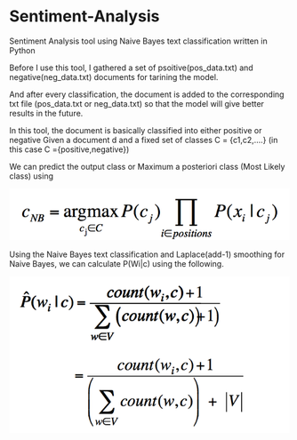# Sentiment-Analysis
Sentiment Analysis tool using Naive Bayes text classification written in Python 

Before I use this tool, I gathered a set of psoitive(pos_data.txt) and negative(neg_data.txt) documents for tarining the model. 

And after every classification, the document is added to the corresponding txt file (pos_data.txt or neg_data.txt) so that the model will give better results in the future.

In this tool, the document is basically classified into either positive or negative 
Given a document d 
and a fixed set of classes C = {c1,c2,....} (in this case C ={positive,negative})

We can predict the output class or Maximum a posteriori class (Most Likely class) using 

![Alt text](formula1.png?raw=true)


Using the Naive Bayes text classification and Laplace(add-1) smoothing for Naive Bayes, we can calculate P(Wi|c) using the following.

![Alt text](formula2.png?raw=true)


